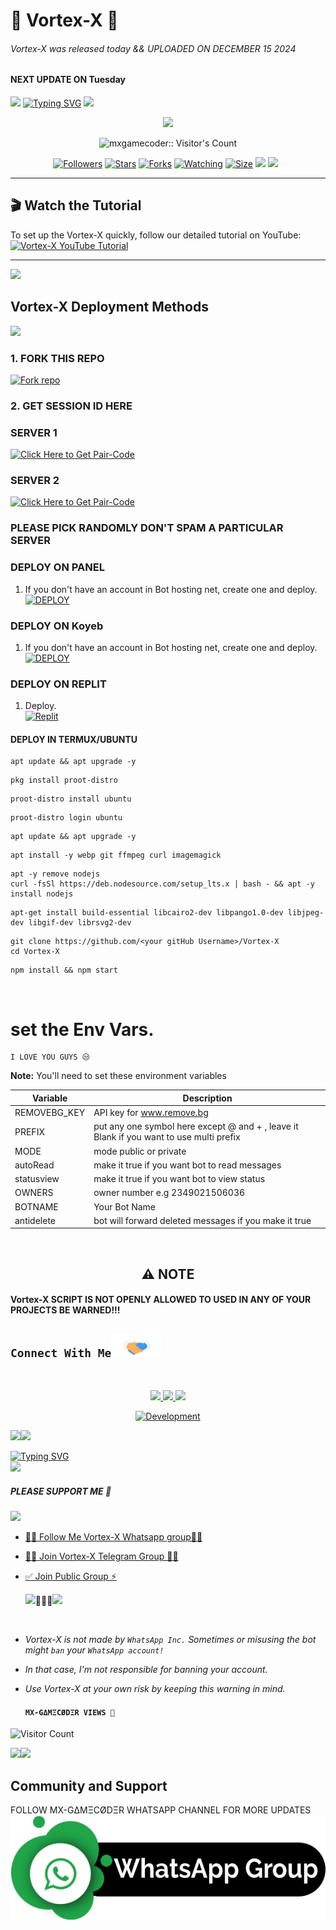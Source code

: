 # 🙂 **Vortex-X** 🥺

###### Vortex-X was released today  && UPLOADED ON DECEMBER 15 2024

#### NEXT UPDATE ON Tuesday
<a><img src='https://i.imgur.com/LyHic3i.gif'/></a>
[![Typing SVG](https://readme-typing-svg.demolab.com?font=Fira+Code&pause=1000&width=435&lines=VORTEX-X+IS+AN+INTELLIGENT+ASSISTANT;MULTI-DEVICES+WHATSAPP+BOT;RELEASE+ON+December+15+2024;MX-+GΔMΞCØDΞR+Lead+and+Developer+🤔;Chatgpt+Assistant)](https://git.io/typing-svg)
<a><img src='https://i.imgur.com/LyHic3i.gif'/></a>

<p align="center">
<img src="https://i.imgur.com/BsrFTze.jpeg"/> 
<p align="center"><img src="https://profile-counter.glitch.me/{mxgamecoder}/count.svg" alt="mxgamecoder:: Visitor's Count" /></p>
<p align="center">
<a href="https://github.com/mxgamecoder/followers"><img title="Followers" src="https://img.shields.io/github/followers/mxgamecoder?color=red&style=flat-square"></a>
<a href="https://github.com/mxgamecoder/Vortex-X/stargazers/"><img title="Stars" src="https://img.shields.io/github/stars/mxgamecoder/Vortex-X?color=blue&style=flat-square"></a>
<a href="https://github.com/mxgamecoder/Vortex-X/network/members"><img title="Forks" src="https://img.shields.io/github/forks/mxgamecoder/Vortex-X?color=red&style=flat-square"></a>
<a href="https://github.com/mxgamecoder/Vortex-X/watchers"><img title="Watching" src="https://img.shields.io/github/watchers/mxgamecoder/Vortex-X?label=Watchers&color=blue&style=flat-square"></a>
<a href="https://github.com/mxgamecoder/Vortex-X"><img title="Size" src="https://img.shields.io/github/repo-size/mxgamecoder/VORTEX-MD?style=flat-square&color=green"></a>
<a href="https://hits.seeyoufarm.com"><img src="https://hits.seeyoufarm.com/api/count/incr/badge.svg?url=https%3A%2F%2Fgithub.com%2Fmxgamecoder%2FVortex-X&count_bg=%2379C83D&title_bg=%23555555&icon=probot.svg&icon_color=%2300FF6D&title=hits&edge_flat=false"/></a>
<a href="https://github.com/mxgamecoder/mxgamecoder/graphs/commit-activity"><img height="20" src="https://img.shields.io/badge/Maintained%3F-yes-green.svg"></a>&nbsp;&nbsp;
</p>


----


## 🎬 Watch the Tutorial

To set up the Vortex-X quickly, follow our detailed tutorial on YouTube:
[![Vortex-X YouTube Tutorial](https://img.shields.io/badge/YouTube-Watch%20Tutorial-red?style=for-the-badge&logo=youtube)](https://youtube.com/@mxgamecoder?si=fQfOCM3jvDplLU4d)

---


<p align='center'>
    </p>
<a><img src='https://i.imgur.com/LyHic3i.gif'/></a> 

## Vortex-X Deployment Methods

<a><img src='https://i.imgur.com/LyHic3i.gif'/></a>
<p align="center">

 

### 1. FORK THIS REPO

<a href='https://github.com/mxgamecoder/Vortex-X/fork' target="_blank"><img alt='Fork repo' src='https://img.shields.io/badge/Fork This Repo-black?style=for-the-badge&logo=git&logoColor=white'/></a>

### 2. GET SESSION ID HERE

### SERVER 1
 
<a href="https://replit.com/@mxgamecoder/VORTEX-BOT-PAIRING"><img src="https://img.shields.io/badge/PAIR_CODE-blue" alt="Click Here to Get Pair-Code" width="110"></a>


### SERVER 2
 
<a href="https://vortex-md-pair-code-48fw.onrender.com"><img src="https://img.shields.io/badge/PAIR_CODE-blue" alt="Click Here to Get Pair-Code" width="110"></a>

### **PLEASE PICK RANDOMLY DON'T SPAM A PARTICULAR SERVER**


### DEPLOY ON PANEL 

1. If you don't have an account in Bot hosting net, create one and deploy.
    <br>
    <a href='https://bot-hosting.net/' target="_blank"><img alt='DEPLOY' src='https://img.shields.io/badge/-DEPLOY-orange?style=for-the-badge&logo=panel &logoColor=white'/></a>


### DEPLOY ON Koyeb

1. If you don't have an account in Bot hosting net, create one and deploy.
    <br>
    <a href='https://www.koyeb.com/' target="_blank"><img alt='DEPLOY' src='https://img.shields.io/badge/-DEPLOY-orange?style=for-the-badge&logo=koyeb&logoColor=white'/></a>
    
### DEPLOY ON REPLIT
1. Deploy.
    <br>
    <a href='https://replit.com' target="_blank"><img alt='Replit' src='https://img.shields.io/badge/-Deploy-red?style=for-the-badge&logo=replit&logoColor=white'/></a>

#### DEPLOY IN TERMUX/UBUNTU
 
```
apt update && apt upgrade -y
```
```
pkg install proot-distro
```
```
proot-distro install ubuntu
```
```
proot-distro login ubuntu
```
```
apt update && apt upgrade -y
```
```
apt install -y webp git ffmpeg curl imagemagick
```
```
apt -y remove nodejs
curl -fsSl https://deb.nodesource.com/setup_lts.x | bash - && apt -y install nodejs
```
```
apt-get install build-essential libcairo2-dev libpango1.0-dev libjpeg-dev libgif-dev librsvg2-dev
```
```
git clone https://github.com/<your gitHub Username>/Vortex-X
cd Vortex-X
```
```
npm install && npm start
```
<br>

# set the Env Vars.
    I LOVE YOU GUYS 😒
    


**Note:** You'll need to set these environment variables 

| Variable | Description 
|---|---| 
| REMOVEBG_KEY | API key for www.remove.bg | 
| PREFIX | put any one symbol here except @ and + , leave it Blank if you want to use multi prefix |
| MODE | mode public or private |
| autoRead | make it true if you want bot to read messages |
| statusview | make it true if you want bot to view status | 
| OWNERS | owner number e.g 2349021506036 | 
| BOTNAME | Your Bot Name | 
| antidelete | bot will forward deleted messages if you make it true | 
<br>
    <h2 align="center"> ⚠️ NOTE  </h2>

#### Vortex-X SCRIPT IS NOT OPENLY ALLOWED TO USED IN ANY OF YOUR PROJECTS BE WARNED!!! 

## ```Connect With Me```<img src="https://github.com/0xAbdulKhalid/0xAbdulKhalid/raw/main/assets/mdImages/handshake.gif" width ="80"></h1> 
 <br> 
<p align="center">
<a href="https://wa.me/2349021506036"><img src="https://img.shields.io/badge/Contact MX-GΔMΞCØDΞR-25D366?style=for-the-badge&logo=whatsapp&logoColor=white" />
<a href="https://whatsapp.com/channel/0029Vavz0e6E50Ugp30Z6z0W"><img src="https://img.shields.io/badge/Join Official Channel-25D366?style=for-the-badge&logo=whatsapp&logoColor=white" />
<a href="https://t.me/mxgamecoderr"><img src="https://img.shields.io/badge/Telegram-0088cc?style=for-the-badge&logo=telegram&logoColor=white" /><br>
<p align="center">
<img alt="Development" width="250" src="https://media2.giphy.com/media/W9tBvzTXkQopi/giphy.gif?cid=6c09b952xu6syi1fyqfyc04wcfk0qvqe8fd7sop136zxfjyn&ep=v1_internal_gif_by_id&rid=giphy.gif&ct=g" /> </p>
<a><img src='https://i.imgur.com/LyHic3i.gif'/></a><a><img src='https://i.imgur.com/LyHic3i.gif'/></a>



[![Typing SVG](https://readme-typing-svg.demolab.com?font=Fira+Code&pause=1000&width=435&lines=VORTEX-MD+IS+AN+INTELLIGENT+ASSISTANT;MULTI-DEVICES+WHATSAPP+BOT;RELEASE+ON+November+26+2024;MX-+GΔMΞCØDΞR+Lead+and+Developer+🤔;ChatGPT+Assistant)](https://git.io/typing-svg)
<br>
<a><img src='https://i.imgur.com/LyHic3i.gif'/></a> 
##### PLEASE SUPPORT ME 🥺
<a><img src='https://i.imgur.com/LyHic3i.gif'/></a>

* [🧑‍💻 Follow Me Vortex-X Whatsapp group🧑‍💻](https://chat.whatsapp.com/LXZ2978M9TPGzSNPZ1WfdT)

* [🧑‍💻 Join Vortex-X Telegram Group 🧑‍💻](https://t.me/mxgamecoderr)

* [✅ Join Public Group ⚡](https://chat.whatsapp.com/LXZ2978M9TPGzSNPZ1WfdT)

  <a><img src='https://i.imgur.com/LyHic3i.gif'/></a>🙂🙂🙂<a><img src='https://i.imgur.com/LyHic3i.gif'/></a>

<br>

- *Vortex-X is not made by `WhatsApp Inc.` Sometimes or misusing the bot might `ban` your `WhatsApp account!`*
- *In that case, I'm not responsible for banning your account.*
- *Use Vortex-X at your own risk by keeping this warning in mind.*
  
  #### ```MX-GΔMΞCØDΞR VIEWS 🧚```
![Visitor Count](https://profile-counter.glitch.me/mxgamecoder/count.svg)

<a><img src='https://i.imgur.com/LyHic3i.gif'/></a><a><img src='https://i.imgur.com/LyHic3i.gif'/></a>

## Community and Support

FOLLOW MX-GΔMΞCØDΞR WHATSAPP CHANNEL FOR MORE UPDATES
[![JOIN WHATSAPP GROUP](https://raw.githubusercontent.com/Neeraj-x0/Neeraj-x0/main/photos/suddidina-join-whatsapp.png)](https://whatsapp.com/channel/0029Vavz0e6E50Ugp30Z6z0W)


